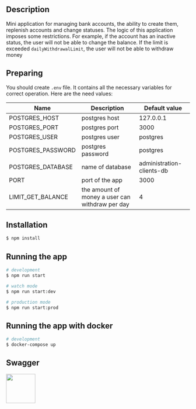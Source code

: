 ## Description

Mini application for managing bank accounts, the ability to create them, replenish accounts and change statuses. The
logic of this application imposes some restrictions. For example, if the account has an inactive status, the user will
not be able to change the balance. If the limit is exceeded `dailyWithdrawalLimit`, the user will not be able to
withdraw money

## Preparing

You should create `.env` file. It contains all the necessary variables for correct operation. Here are the need values:

| Name               | Description                                      | Default value             |
|--------------------|--------------------------------------------------|---------------------------|
| POSTGRES_HOST      | postgres host                                    | 127.0.0.1                 |
| POSTGRES_PORT      | postgres port                                    | 3000                      |
| POSTGRES_USER      | postgres user                                    | postgres                  |
| POSTGRES_PASSWORD  | postgres password                                | postgres                  |
| POSTGRES_DATABASE  | name of database                                 | administration-clients-db |
| PORT               | port of the app                                  | 3000                      |
| LIMIT_GET_BALANCE  | the amount of money a user can withdraw per day  | 4                         |

## Installation

```bash
$ npm install
```

## Running the app

```bash
# development
$ npm run start

# watch mode
$ npm run start:dev

# production mode
$ npm run start:prod
```

## Running the app with docker

```bash
# development
$ docker-compose up
```

## Swagger

<a href="http://localhost:3000/api">
  <img src="https://seeklogo.com/images/S/swagger-logo-A49F73BAF4-seeklogo.com.png" height="80">
</a>

